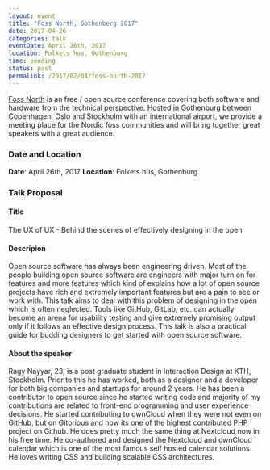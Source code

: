 ```yaml
---
layout: event
title: "Foss North, Gothenberg 2017"
date: 2017-04-26
categories: talk
eventDate: April 26th, 2017
location: Folkets hus, Gothenburg
time: pending
status: past
permalink: /2017/02/04/foss-north-2017
---
```


[Foss North](https://foss-north.se) is an free / open source conference covering both software
and hardware from the technical perspective. Hosted in Gothenburg between Copenhagen, Oslo and
Stockholm with an international airport, we provide a meeting place for the Nordic foss communities
and will bring together great speakers with a great audience.

### Date and Location

**Date**: April 26th, 2017
**Location**: Folkets hus, Gothenburg

### Talk Proposal

#### Title

The UX of UX - Behind the scenes of effectively designing in the open

#### Descripion

Open source software has always been engineering driven. Most of the people building open source software are
engineers with major turn on for features and more features which kind of explains how a lot of open source
projects have rich and extremely important features but are a pain to see or work with. This talk aims to deal
with this problem of designing in the open which is often neglected. Tools like GitHub, GitLab, etc. can actually
become an arena for usability testing and give extremely promising output only if it follows an effective design
process. This talk is also a practical guide for budding designers to get started with open source software.

#### About the speaker

Ragy Nayyar, 23, is a post graduate student in Interaction Design at KTH, Stockholm. Prior to this he has worked,
both as a designer and a developer for both big companies and startups for around 2 years. He has been a
contributor to open source since he started writing code and majority of my contributions are related to
front-end programming and user experience decisions. He started contributing to ownCloud when they were not
even on GitHub, but on Gitorious and now its one of the highest contributed PHP project on Github. He does
pretty much the same thing at Nextcloud now in his free time. He co-authored and designed the Nextcloud and
ownCloud calendar which is one of the most famous self hosted calendar solutions. He loves writing CSS and
building scalable CSS architectures.
